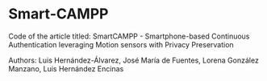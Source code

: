 # Smart-CAMPP

Code of the article titled: SmartCAMPP - Smartphone-based Continuous Authentication leveraging Motion sensors with Privacy Preservation

Authors: Luis Hernández-Álvarez, José María de Fuentes, Lorena González Manzano, Luis Hernández Encinas
